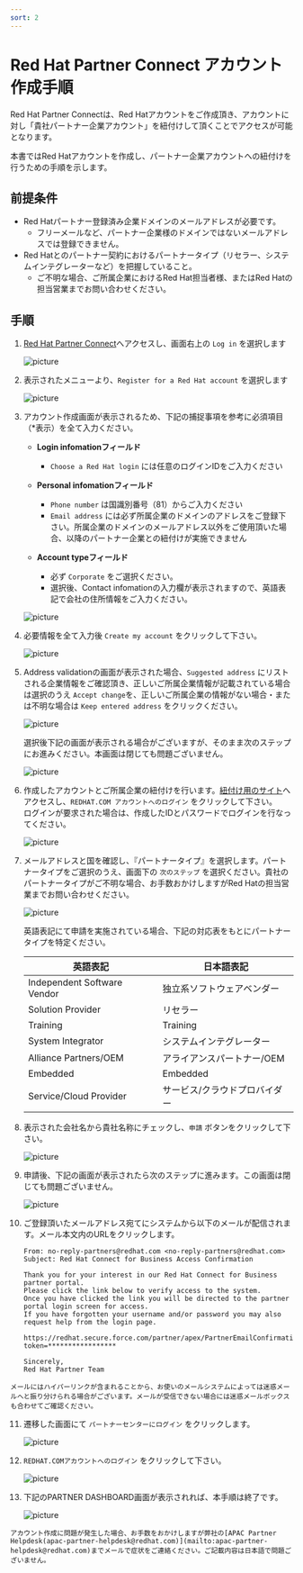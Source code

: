 ```yaml
---
sort: 2
---
```


# Red Hat Partner Connect アカウント作成手順

Red Hat Partner Connectは、Red Hatアカウントをご作成頂き、アカウントに対し「貴社パートナー企業アカウント」を紐付けして頂くことでアクセスが可能となります。

本書ではRed Hatアカウントを作成し、パートナー企業アカウントへの紐付けを行うための手順を示します。

## 前提条件

* Red Hatパートナー登録済み企業ドメインのメールアドレスが必要です。
  * フリーメールなど、パートナー企業様のドメインではないメールアドレスでは登録できません。
* Red Hatとのパートナー契約におけるパートナータイプ（リセラー、システムインテグレーターなど）を把握していること。
  * ご不明な場合、ご所属企業におけるRed Hat担当者様、またはRed Hatの担当営業までお問い合わせください。

## 手順

1. [Red Hat Partner Connect](https://connect.redhat.com)へアクセスし、画面右上の `Log in` を選択します
   
   ![picture](images/partner-connect/n000.png?raw=true)

2. 表示されたメニューより、`Register for a Red Hat account` を選択します

   ![picture](images/partner-connect/n001.png?raw=true)

3. アカウント作成画面が表示されるため、下記の捕捉事項を参考に必須項目（*表示）を全て入力ください。

      * <b>Login infomationフィールド</b>
        * `Choose a Red Hat login` には任意のログインIDをご入力ください
  
      * <b>Personal infomationフィールド</b>
        * `Phone number` は国識別番号（81）からご入力ください
        * `Email address` には必ず所属企業のドメインのアドレスをご登録下さい。所属企業のドメインのメールアドレス以外をご使用頂いた場合、以降のパートナー企業との紐付けが実施できません
  
      * <b>Account typeフィールド</b>
        * 必ず `Corporate` をご選択ください。
        * 選択後、Contact infomationの入力欄が表示されますので、英語表記で会社の住所情報をご入力ください。

   ![picture](images/partner-connect/n002.png?raw=true)

4. 必要情報を全て入力後 `Create my account` をクリックして下さい。

   ![picture](images/partner-connect/n003.png?raw=true)

5. Address validationの画面が表示された場合、`Suggested address` にリストされる企業情報をご確認頂き、正しいご所属企業情報が記載されている場合は選択のうえ `Accept change`を、正しいご所属企業の情報がない場合・または不明な場合は `Keep entered address` をクリックください。

   ![picture](images/partner-connect/n004.png?raw=true)

   選択後下記の画面が表示される場合がございますが、そのまま次のステップにお進みください。本画面は閉じても問題ございません。
   
   ![picture](images/partner-connect/n005.png?raw=true)

6. 作成したアカウントとご所属企業の紐付けを行います。[紐付け用のサイト](https://redhat.my.salesforce-sites.com/partner/PartnerAccess?action=join)へアクセスし、`REDHAT.COM アカウントへのログイン` をクリックして下さい。<br>
    ログインが要求された場合は、作成したIDとパスワードでログインを行なってください。

   ![picture](images/partner-connect/n006.png?raw=true)

7.  メールアドレスと国を確認し、『パートナータイプ』を選択します。パートナータイプをご選択のうえ、画面下の `次のステップ` を選択ください。貴社のパートナータイプがご不明な場合、お手数おかけしますがRed Hatの担当営業までお問い合わせください。

      ![picture](images/partner-connect/n007.png?raw=true)

      英語表記にて申請を実施されている場合、下記の対応表をもとにパートナータイプを特定ください。

      |英語表記|日本語表記|
      | ---- | ---- |
      |Independent Software Vendor|独立系ソフトウェアベンダー|
      |Solution Provider|リセラー|
      |Training|Training|
      |System Integrator|システムインテグレーター|
      |Alliance Partners/OEM|アライアンスパートナー/OEM|
      |Embedded|Embedded|
      |Service/Cloud Provider|サービス/クラウドプロバイダー|

8.  表示された会社名から貴社名称にチェックし、`申請` ボタンをクリックして下さい。

      ![picture](images/partner-connect/n008.png?raw=true)

9.  申請後、下記の画面が表示されたら次のステップに進みます。この画面は閉じても問題ございません。
    
      ![picture](images/partner-connect/n009.png?raw=true)

10. ご登録頂いたメールアドレス宛てにシステムから以下のメールが配信されます。メール本文内のURLをクリックします。

      ```
      ​From: no-reply-partners@redhat.com <no-reply-partners@redhat.com>
      Subject: Red Hat Connect for Business Access Confirmation

      Thank you for your interest in our Red Hat Connect for Business partner portal.
      Please click the link below to verify access to the system. 
      Once you have clicked the link you will be directed to the partner portal login screen for access.
      If you have forgotten your username and/or password you may also request help from the login page.

      https://redhat.secure.force.com/partner/apex/PartnerEmailConfirmation?token=​*​****************

      Sincerely,
      Red Hat Partner Team
      ```
      
   ```tip
   メールにはハイパーリンクが含まれることから、お使いのメールシステムによっては迷惑メールへと振り分けられる場合がございます。メールが受信できない場合には迷惑メールボックスも合わせてご確認ください。
   ```

11. 遷移した画面にて `パートナーセンターにログイン` をクリックします。

     ![picture](images/partner-connect/n010.png?raw=true)

12. `REDHAT.COMアカウントへのログイン` をクリックして下さい。

     ![picture](images/partner-connect/n011.png?raw=true)

13. 下記のPARTNER DASHBOARD画面が表示されれば、本手順は終了です。

     ![picture](images/partner-connect/n012.png?raw=true)

```tip
アカウント作成に問題が発生した場合、お手数をおかけしますが弊社の[APAC Partner Helpdesk(apac-partner-helpdesk@redhat.com)](mailto:apac-partner-helpdesk@redhat.com)までメールで症状をご連絡ください。ご記載内容は日本語で問題ございません。
```



